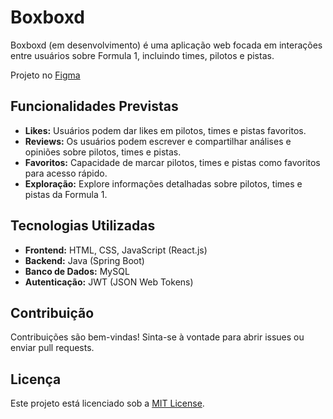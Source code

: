 # Boxboxd

Boxboxd (em desenvolvimento) é uma aplicação web focada em interações entre usuários sobre Formula 1, incluindo times, pilotos e pistas.

Projeto no [Figma](https://www.figma.com/design/9cK2twoVWaie6TXbJcjry2/BoxBoxd-Pages?node-id=0%3A1&t=XgsCDhh3h49G1Ucx-1)

## Funcionalidades Previstas

- **Likes:** Usuários podem dar likes em pilotos, times e pistas favoritos.
- **Reviews:** Os usuários podem escrever e compartilhar análises e opiniões sobre pilotos, times e pistas.
- **Favoritos:** Capacidade de marcar pilotos, times e pistas como favoritos para acesso rápido.
- **Exploração:** Explore informações detalhadas sobre pilotos, times e pistas da Formula 1.

## Tecnologias Utilizadas

- **Frontend:** HTML, CSS, JavaScript (React.js)
- **Backend:** Java (Spring Boot)
- **Banco de Dados:** MySQL
- **Autenticação:** JWT (JSON Web Tokens)

## Contribuição

Contribuições são bem-vindas! Sinta-se à vontade para abrir issues ou enviar pull requests.

## Licença

Este projeto está licenciado sob a [MIT License](LICENSE).
